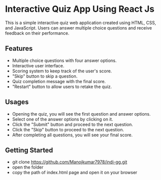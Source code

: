 # Interactive Quiz App Using React Js

This is a simple interactive quiz web application created using HTML, CSS, and JavaScript. Users can answer multiple choice questions and receive feedback on their performance. 

## Features

- Multiple choice questions with four answer options.
- Interactive user interface.
- Scoring system to keep track of the user's score.
- "Skip" button to skip a question. 
- Quiz completion message with the final score.
- "Restart" button to allow users to retake the quiz.


## Usages

- Opening the quiz, you will see the first question and answer options.
- Select one of the answer options by clicking on it.
- Click the "Submit" button and proceed to the next question.
- Click the "Skip" button to proceed to the next question.
- After completing all questions, you will see your final score.

## Getting Started
- git clone https://github.com/Manojkumar7978/indi-gg.git
- open the folder
- copy the path of index.html page and open it on your browser


